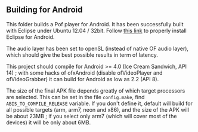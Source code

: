 Building for Android
--------------------

This folder builds a Pof player for Android.
It has been successfully built with Eclipse under Ubuntu 12.04 / 32bit.
Follow [this link](http://openframeworks.cc/setup/android-eclipse/) to properly install Eclipse for Android.

The audio layer has been set to openSL (instead of native OF audio layer), which should give the best possible results in term of latency.

This project should compile for Android >= 4.0 (Ice Cream Sandwich, API 14) ; with some hacks of ofxAndroid (disable ofVideoPlayer and ofVideoGrabber) it can build for Android as low as 2.2 (API 8).

The size of the final APK file depends greatly of which target processors are selected. This can be set in the file `config.make`, find `ABIS_TO_COMPILE_RELEASE` variable. If you don't define it, default will build for all possible targets (arm, arm7, neon and x86), and the size of the APK will be about 23MB ; if you select only arm7 (which will cover most of the devices) it will be only about 6MB.
